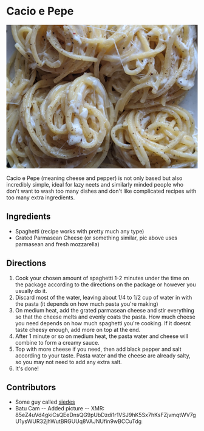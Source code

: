 # Cacio e Pepe

![pepe](pix/cacio-e-pepe.webp)

Cacio e Pepe (meaning cheese and pepper) is not only based but also incredibly simple, ideal for lazy neets and similarly minded people who don't want to wash too many dishes and don't like complicated recipes with too many extra ingredients.

## Ingredients

- Spaghetti (recipe works with pretty much any type)
- Grated Parmasean Cheese (or something similar, pic above uses parmasean and fresh mozzarella)

## Directions

1. Cook your chosen amount of spaghetti 1-2 minutes under the time on the package 
according to the directions on the package or however you usually do it.
2. Discard most of the water, leaving about 1/4 to 1/2 cup of water in with the pasta (it depends on how much pasta you're making)
3. On medium heat, add the grated parmasean cheese and stir everything so that the cheese melts and evenly coats the pasta.
How much cheese you need depends on how much spaghetti you're cooking. If it doesnt taste cheesy enough, add more on top at the end.
4. After 1 minute or so on medium heat, the pasta water and cheese will combine to form a creamy sauce.
5. Top with more cheese if you need, then add black pepper and salt according to your taste. 
Pasta water and the cheese are already salty, so you may not need to add any extra salt.
6. It's done!

## Contributors

- Some guy called [siedes](https://github.com/siedes)
- Batu Cam -- Added picture -- XMR: 85eZ4uVd4gkiCsQEeDnsQG9pUbDzdi1r1VSJ9hK5Sx7hKsFZjvmqtWV7gU1ysWUR32jhWutBRGUUq8VAJNUfin9wBCCuTdg